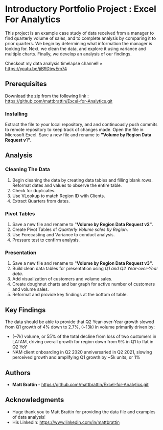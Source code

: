 # Introductory Portfolio Project : Excel For Analytics

This project is an example case study of data received from a manager to find quarterly volume of sales, and to complete analysis by comparing it to prior quarters. We begin by determining what information the manager is looking for. Next, we clean the data, and explore it using variance and multiple charts. Finally, we develop an analysis of our findings. 

Checkout my data analysis timelapse channel! »  https://youtu.be/jiB9DbwEm74

## Prerequisites

Download the zip from the following link : https://github.com/mattbrattin/Excel-for-Analytics.git

### Installing

Extract the file to your local repository, and and continuously push commits to remote repository to keep track of changes made. Open the file in Microsoft Excel. Save a new file and rename to **"Volume by Region Data Request v1"**.

## Analysis

### Cleaning The Data

1. Begin cleaning the data by creating data tables and filling blank rows. Reformat dates and values to observe the entire table.
2. Check for duplicates.
3. Use VLookup to match Region ID with Clients.
4. Extract Quarters from dates.   

### Pivot Tables

1. Save a new file and rename to **"Volume by Region Data Request v2"**. 
2. Create Pivot Tables of *Quarterly Volume sales by Region*.
3. Use Forecasting and Variance to conduct analysis.
4. Pressure test to confirm analysis.

### Presentation

1. Save a new file and rename to **"Volume by Region Data Request v3"**.
2. Build clean data tables for presentation using *Q1 and Q2 Year-over-Year data*.
3. Add visualization of customers and volume sales.
4. Create doughnut charts and bar graph for active number of customers and volume sales. 
5. Reformat and provide key findings at the bottom of table.


## Key Findings

The data should be able to provide that Q2 Year-over-Year growth slowed from Q1 growth of 4% down to 2.7%, (~13k) in volume primarily driven by:
 - (~7k) volume, or 55% of the total decline from loss of two customers in LATAM, driving overall growth for region down from 9% in Q1 to flat in Q2 YoY
 - NAM client onboarding in Q2 2020 anniversaried in Q2 2021, slowing perceived growth and amplifying Q1 growth by ~5k units, or 1%

## Authors

* **Matt Brattin** - https://github.com/mattbrattin/Excel-for-Analytics.git

## Acknowledgments

* Huge thank you to Matt Brattin for providing the data file and examples of data analysis! 
* His Linkedin: https://www.linkedin.com/in/mattbrattin
